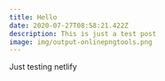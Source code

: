 ```yaml
---
title: Hello
date: 2020-07-27T08:58:21.422Z
description: This is just a test post
image: img/output-onlinepngtools.png
---
```

Just testing netlify